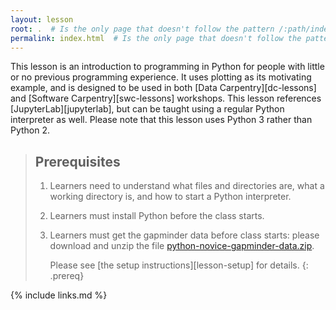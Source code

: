 ```yaml
---
layout: lesson
root: .  # Is the only page that doesn't follow the pattern /:path/index.html
permalink: index.html  # Is the only page that doesn't follow the pattern /:path/index.html
---
```


This lesson is an introduction to programming in Python for people with little or no previous
programming experience. It uses plotting as its motivating example, and is designed to be used in
both [Data Carpentry][dc-lessons] and [Software Carpentry][swc-lessons] workshops.
This lesson references [JupyterLab][jupyterlab], but can be taught using a regular Python interpreter
as well. Please note that this lesson uses Python 3 rather than Python 2.

> ## Prerequisites
>
> 1.  Learners need to understand what files and directories are,
>     what a working directory is,
>     and how to start a Python interpreter.
>
> 2. Learners must install Python before the class starts.
>
> 3. Learners must get the gapminder data before class starts:
>    please download and unzip the file
>    [python-novice-gapminder-data.zip]({{page.root}}/files/python-novice-gapminder-data.zip).
>
>    Please see [the setup instructions][lesson-setup]
>    for details.
{: .prereq}

{% include links.md %}

